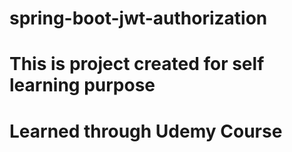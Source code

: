 # spring-boot-jwt-authorization
# This is project created for self learning purpose 
# Learned through Udemy Course 
